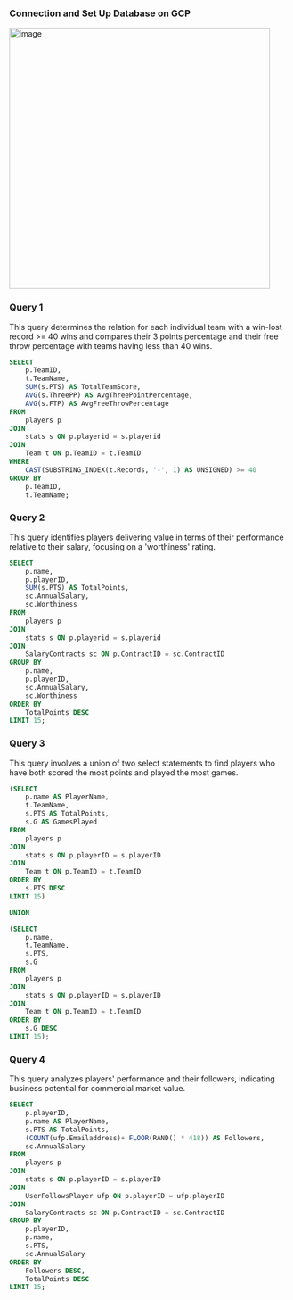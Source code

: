 ### Connection and Set Up Database on GCP


<img width="468" alt="image" src="https://github.com/cs411-alawini/sp24-cs411-team085-TeamCoconut/assets/102498463/05861f08-f8b2-4c36-9f1f-85c6309d6cd8">


### Query 1

This query determines the relation for each individual team with a win-lost record >= 40 wins and compares their 3 points percentage and their free throw percentage with teams having less than 40 wins.

```sql
SELECT 
    p.TeamID,
    t.TeamName,
    SUM(s.PTS) AS TotalTeamScore,
    AVG(s.ThreePP) AS AvgThreePointPercentage,
    AVG(s.FTP) AS AvgFreeThrowPercentage
FROM 
    players p
JOIN 
    stats s ON p.playerid = s.playerid
JOIN 
    Team t ON p.TeamID = t.TeamID
WHERE 
    CAST(SUBSTRING_INDEX(t.Records, '-', 1) AS UNSIGNED) >= 40
GROUP BY 
    p.TeamID,
    t.TeamName;
```

### Query 2

This query identifies players delivering value in terms of their performance relative to their salary, focusing on a 'worthiness' rating.

```sql
SELECT 
    p.name,
    p.playerID,
    SUM(s.PTS) AS TotalPoints,  
    sc.AnnualSalary,
    sc.Worthiness
FROM 
    players p
JOIN 
    stats s ON p.playerid = s.playerid
JOIN 
    SalaryContracts sc ON p.ContractID = sc.ContractID
GROUP BY 
    p.name,
    p.playerID,
    sc.AnnualSalary,
    sc.Worthiness
ORDER BY 
    TotalPoints DESC
LIMIT 15;
```

### Query 3

This query involves a union of two select statements to find players who have both scored the most points and played the most games.

```sql
(SELECT 
    p.name AS PlayerName,
    t.TeamName,
    s.PTS AS TotalPoints,
    s.G AS GamesPlayed
FROM 
    players p
JOIN 
    stats s ON p.playerID = s.playerID
JOIN 
    Team t ON p.TeamID = t.TeamID
ORDER BY 
    s.PTS DESC
LIMIT 15)

UNION

(SELECT 
    p.name,
    t.TeamName,
    s.PTS,
    s.G
FROM 
    players p
JOIN 
    stats s ON p.playerID = s.playerID
JOIN 
    Team t ON p.TeamID = t.TeamID
ORDER BY 
    s.G DESC
LIMIT 15);
```

### Query 4

This query analyzes players' performance and their followers, indicating business potential for commercial market value.

```sql
SELECT 
    p.playerID,
    p.name AS PlayerName,
    s.PTS AS TotalPoints,
    (COUNT(ufp.Emailaddress)+ FLOOR(RAND() * 418)) AS Followers,
    sc.AnnualSalary
FROM 
    players p
JOIN 
    stats s ON p.playerID = s.playerID
JOIN 
    UserFollowsPlayer ufp ON p.playerID = ufp.playerID
JOIN 
    SalaryContracts sc ON p.ContractID = sc.ContractID
GROUP BY 
    p.playerID, 
    p.name,
    s.PTS,
    sc.AnnualSalary
ORDER BY 
    Followers DESC, 
    TotalPoints DESC
LIMIT 15;
```
